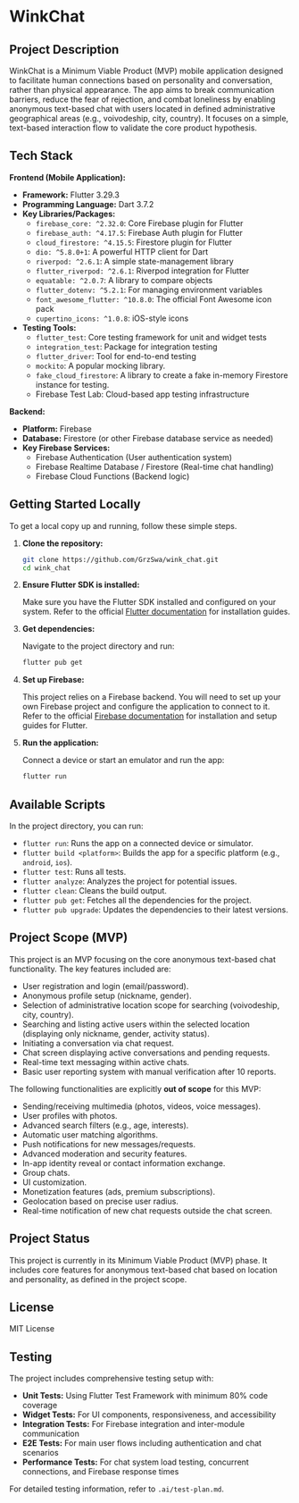 # WinkChat

## Project Description

WinkChat is a Minimum Viable Product (MVP) mobile application designed to facilitate human connections based on personality and conversation, rather than physical appearance. The app aims to break communication barriers, reduce the fear of rejection, and combat loneliness by enabling anonymous text-based chat with users located in defined administrative geographical areas (e.g., voivodeship, city, country). It focuses on a simple, text-based interaction flow to validate the core product hypothesis.

## Tech Stack

**Frontend (Mobile Application):**

- **Framework:** Flutter 3.29.3
- **Programming Language:** Dart 3.7.2
- **Key Libraries/Packages:**
  - `firebase_core: ^2.32.0`: Core Firebase plugin for Flutter
  - `firebase_auth: ^4.17.5`: Firebase Auth plugin for Flutter
  - `cloud_firestore: ^4.15.5`: Firestore plugin for Flutter
  - `dio: ^5.8.0+1`: A powerful HTTP client for Dart
  - `riverpod: ^2.6.1`: A simple state-management library
  - `flutter_riverpod: ^2.6.1`: Riverpod integration for Flutter
  - `equatable: ^2.0.7`: A library to compare objects
  - `flutter_dotenv: ^5.2.1`: For managing environment variables
  - `font_awesome_flutter: ^10.8.0`: The official Font Awesome icon pack
  - `cupertino_icons: ^1.0.8`: iOS-style icons
- **Testing Tools:**
  - `flutter_test`: Core testing framework for unit and widget tests
  - `integration_test`: Package for integration testing
  - `flutter_driver`: Tool for end-to-end testing
  - `mockito`: A popular mocking library.
  - `fake_cloud_firestore`: A library to create a fake in-memory Firestore instance for testing.
  - Firebase Test Lab: Cloud-based app testing infrastructure

**Backend:**

- **Platform:** Firebase
- **Database:** Firestore (or other Firebase database service as needed)
- **Key Firebase Services:**
  - Firebase Authentication (User authentication system)
  - Firebase Realtime Database / Firestore (Real-time chat handling)
  - Firebase Cloud Functions (Backend logic)

## Getting Started Locally

To get a local copy up and running, follow these simple steps.

1.  **Clone the repository:**

    ```bash
    git clone https://github.com/GrzSwa/wink_chat.git
    cd wink_chat
    ```

2.  **Ensure Flutter SDK is installed:**

    Make sure you have the Flutter SDK installed and configured on your system. Refer to the official [Flutter documentation](https://flutter.dev/docs/get-started) for installation guides.

3.  **Get dependencies:**

    Navigate to the project directory and run:

    ```bash
    flutter pub get
    ```

4.  **Set up Firebase:**

    This project relies on a Firebase backend. You will need to set up your own Firebase project and configure the application to connect to it. Refer to the official [Firebase documentation](https://firebase.google.com/docs/flutter/setup) for installation and setup guides for Flutter.

5.  **Run the application:**

    Connect a device or start an emulator and run the app:

    ```bash
    flutter run
    ```

## Available Scripts

In the project directory, you can run:

- `flutter run`: Runs the app on a connected device or simulator.
- `flutter build <platform>`: Builds the app for a specific platform (e.g., `android`, `ios`).
- `flutter test`: Runs all tests.
- `flutter analyze`: Analyzes the project for potential issues.
- `flutter clean`: Cleans the build output.
- `flutter pub get`: Fetches all the dependencies for the project.
- `flutter pub upgrade`: Updates the dependencies to their latest versions.

## Project Scope (MVP)

This project is an MVP focusing on the core anonymous text-based chat functionality. The key features included are:

- User registration and login (email/password).
- Anonymous profile setup (nickname, gender).
- Selection of administrative location scope for searching (voivodeship, city, country).
- Searching and listing active users within the selected location (displaying only nickname, gender, activity status).
- Initiating a conversation via chat request.
- Chat screen displaying active conversations and pending requests.
- Real-time text messaging within active chats.
- Basic user reporting system with manual verification after 10 reports.

The following functionalities are explicitly **out of scope** for this MVP:

- Sending/receiving multimedia (photos, videos, voice messages).
- User profiles with photos.
- Advanced search filters (e.g., age, interests).
- Automatic user matching algorithms.
- Push notifications for new messages/requests.
- Advanced moderation and security features.
- In-app identity reveal or contact information exchange.
- Group chats.
- UI customization.
- Monetization features (ads, premium subscriptions).
- Geolocation based on precise user radius.
- Real-time notification of new chat requests outside the chat screen.

## Project Status

This project is currently in its Minimum Viable Product (MVP) phase. It includes core features for anonymous text-based chat based on location and personality, as defined in the project scope.

## License

MIT License

## Testing

The project includes comprehensive testing setup with:

- **Unit Tests:** Using Flutter Test Framework with minimum 80% code coverage
- **Widget Tests:** For UI components, responsiveness, and accessibility
- **Integration Tests:** For Firebase integration and inter-module communication
- **E2E Tests:** For main user flows including authentication and chat scenarios
- **Performance Tests:** For chat system load testing, concurrent connections, and Firebase response times

For detailed testing information, refer to `.ai/test-plan.md`.
